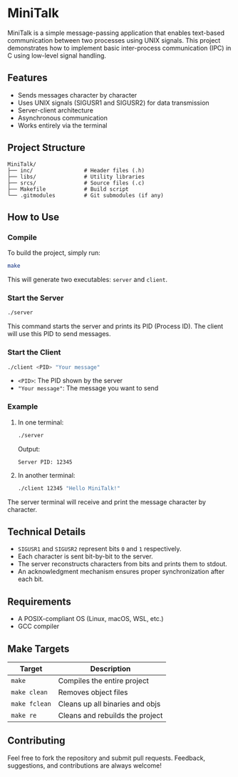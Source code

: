 # MiniTalk

MiniTalk is a simple message-passing application that enables text-based communication between two processes using UNIX signals. This project demonstrates how to implement basic inter-process communication (IPC) in C using low-level signal handling.

## Features

- Sends messages character by character
- Uses UNIX signals (SIGUSR1 and SIGUSR2) for data transmission
- Server-client architecture
- Asynchronous communication
- Works entirely via the terminal

## Project Structure

```
MiniTalk/
├── inc/                # Header files (.h)
├── libs/               # Utility libraries
├── srcs/               # Source files (.c)
├── Makefile            # Build script
└── .gitmodules         # Git submodules (if any)
```

## How to Use

### Compile

To build the project, simply run:

```bash
make
```

This will generate two executables: `server` and `client`.

### Start the Server

```bash
./server
```

This command starts the server and prints its PID (Process ID). The client will use this PID to send messages.

### Start the Client

```bash
./client <PID> "Your message"
```

- `<PID>`: The PID shown by the server
- `"Your message"`: The message you want to send

### Example

1. In one terminal:

   ```bash
   ./server
   ```
   Output:
   ```
   Server PID: 12345
   ```

2. In another terminal:

   ```bash
   ./client 12345 "Hello MiniTalk!"
   ```

The server terminal will receive and print the message character by character.

## Technical Details

- `SIGUSR1` and `SIGUSR2` represent bits `0` and `1` respectively.
- Each character is sent bit-by-bit to the server.
- The server reconstructs characters from bits and prints them to stdout.
- An acknowledgment mechanism ensures proper synchronization after each bit.

## Requirements

- A POSIX-compliant OS (Linux, macOS, WSL, etc.)
- GCC compiler

## Make Targets

| Target       | Description                      |
|--------------|----------------------------------|
| `make`       | Compiles the entire project      |
| `make clean` | Removes object files             |
| `make fclean`| Cleans up all binaries and objs  |
| `make re`    | Cleans and rebuilds the project  |

## Contributing

Feel free to fork the repository and submit pull requests. Feedback, suggestions, and contributions are always welcome!
